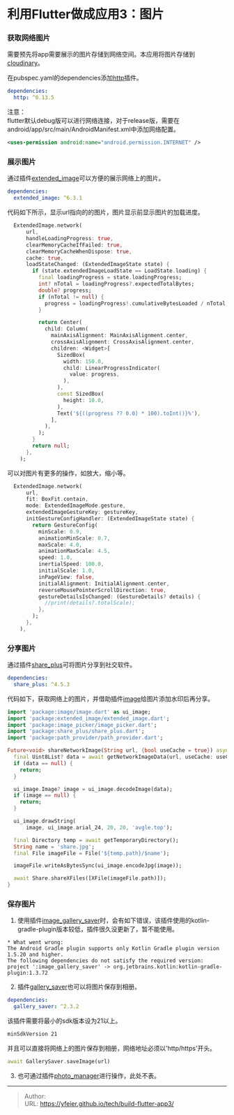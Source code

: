 # 利用Flutter做成应用3：图片


### 获取网络图片

需要预先将app需要展示的图片存储到网络空间。本应用将图片存储到[cloudinary](https://cloudinary.com/)。  


在pubspec.yaml的dependencies添加[http](https://pub.flutter-io.cn/packages/http)插件。  
```yaml
dependencies:
  http: ^0.13.5
```

注意：  
flutter默认debug版可以进行网络连接，对于release版，需要在android/app/src/main/AndroidManifest.xml中添加网络配置。
```xml
<uses-permission android:name="android.permission.INTERNET" />
```


### 展示图片

通过插件[extended_image](https://pub.flutter-io.cn/packages/extended_image)可以方便的展示网络上的图片。

```yaml
dependencies:
  extended_image: ^6.3.1
```

代码如下所示，显示url指向的的图片，图片显示前显示图片的加载进度。
```dart
  ExtendedImage.network(
      url,
      handleLoadingProgress: true,
      clearMemoryCacheIfFailed: true,
      clearMemoryCacheWhenDispose: true,
      cache: true,
      loadStateChanged: (ExtendedImageState state) {
        if (state.extendedImageLoadState == LoadState.loading) {
          final loadingProgress = state.loadingProgress;
          int? nTotal = loadingProgress?.expectedTotalBytes;
          double? progress;
          if (nTotal != null) {
            progress = loadingProgress!.cumulativeBytesLoaded / nTotal;
          }

          return Center(
            child: Column(
              mainAxisAlignment: MainAxisAlignment.center,
              crossAxisAlignment: CrossAxisAlignment.center,
              children: <Widget>[
                SizedBox(
                  width: 150.0,
                  child: LinearProgressIndicator(
                    value: progress,
                  ),
                ),
                const SizedBox(
                  height: 10.0,
                ),
                Text('${((progress ?? 0.0) * 100).toInt()}%'),
              ],
            ),
          );
        }
        return null;
      },
    );
```

可以对图片有更多的操作，如放大，缩小等。
```dart
  ExtendedImage.network(
      url,
      fit: BoxFit.contain,
      mode: ExtendedImageMode.gesture,
      extendedImageGestureKey: gestureKey,
      initGestureConfigHandler: (ExtendedImageState state) {
        return GestureConfig(
          minScale: 0.9,
          animationMinScale: 0.7,
          maxScale: 4.0,
          animationMaxScale: 4.5,
          speed: 1.0,
          inertialSpeed: 100.0,
          initialScale: 1.0,
          inPageView: false,
          initialAlignment: InitialAlignment.center,
          reverseMousePointerScrollDirection: true,
          gestureDetailsIsChanged: (GestureDetails? details) {
            //print(details?.totalScale);
          },
        );
      },
    ),
```



### 分享图片

通过插件[share_plus](https://pub.flutter-io.cn/packages/share_plus)可将图片分享到社交软件。

```yaml
dependencies:
  share_plus: ^4.5.3
```

代码如下，获取网络上的图片，并借助插件[image](https://pub.flutter-io.cn/packages/image)给图片添加水印后再分享。
```dart
import 'package:image/image.dart' as ui_image;
import 'package:extended_image/extended_image.dart';
import 'package:image_picker/image_picker.dart';
import 'package:share_plus/share_plus.dart';
import 'package:path_provider/path_provider.dart';

Future<void> shareNetworkImage(String url, {bool useCache = true}) async {
  final Uint8List? data = await getNetworkImageData(url, useCache: useCache);
  if (data == null) {
    return;
  }

  ui_image.Image? image = ui_image.decodeImage(data);
  if (image == null) {
    return;
  }

  ui_image.drawString(
      image, ui_image.arial_24, 20, 20, 'avgle.top');

  final Directory temp = await getTemporaryDirectory();
  String name = 'share.jpg';
  final File imageFile = File('${temp.path}/$name');

  imageFile.writeAsBytesSync(ui_image.encodeJpg(image));

  await Share.shareXFiles([XFile(imageFile.path)]);
}
```


### 保存图片

1) 使用插件[image_gallery_saver](https://pub.flutter-io.cn/packages/image_gallery_saver)时，会有如下错误，该插件使用的kotlin-gradle-plugin版本较低，插件很久没更新了，暂不能使用。

```log
* What went wrong:
The Android Gradle plugin supports only Kotlin Gradle plugin version 1.5.20 and higher.
The following dependencies do not satisfy the required version:
project ':image_gallery_saver' -> org.jetbrains.kotlin:kotlin-gradle-plugin:1.3.72
```

2) 插件[gallery_saver](https://pub.flutter-io.cn/packages/gallery_saver)也可以将图片保存到相册。
```yaml
dependencies:
  gallery_saver: ^2.3.2
```
该插件需要将最小的sdk版本设为21以上。
```xml
minSdkVersion 21
```

并且可以直接将网络上的图片保存到相册，网络地址必须以'http/https'开头。
```dart
await GallerySaver.saveImage(url)
```

3) 也可通过插件[photo_manager](https://pub.flutter-io.cn/packages/photo_manager)进行操作，此处不表。

---

> Author:   
> URL: https://yfeier.github.io/tech/build-flutter-app3/  

